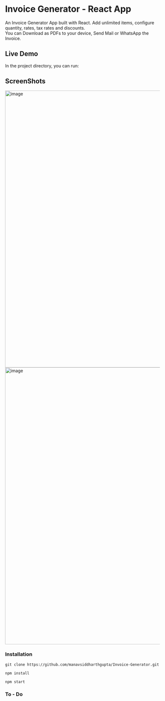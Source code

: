 # Invoice Generator - React App

An Invoice Generator App built with React. Add unlimited items, configure quantity, rates, tax rates and discounts.                                                 
You can Download as PDFs to your device, Send Mail or WhatsApp the Invoice.

## Live Demo

In the project directory, you can run:

## ScreenShots

<img width="900" alt="image" src="https://user-images.githubusercontent.com/79929708/172037277-78446f08-36cf-484e-98e8-1f32fc34f00e.png">

<img width="900" alt="image" src="https://user-images.githubusercontent.com/79929708/172037225-a4e3db1f-a258-4a28-b26e-2c531008a230.png">

### Installation

```
git clone https://github.com/manavsiddharthgupta/Invoice-Generator.git

npm install

npm start
```

### To - Do
